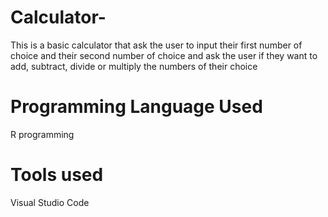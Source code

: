 # Calculator-
This is a basic calculator that ask the user to input their first number of choice and their second number of choice and ask the user if they want to add, subtract, divide or multiply the numbers of their choice 

# Programming Language Used 
R programming 

# Tools used 
Visual Studio Code 
